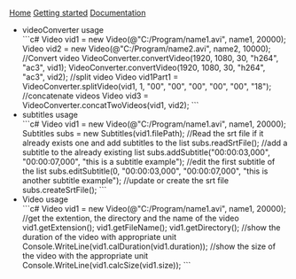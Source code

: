 

  <link type="text/css" rel="stylesheet" href="css/materialize.min.css"  media="screen,projection"/>
  <script type="text/javascript" src="https://code.jquery.com/jquery-2.1.1.min.js"></script>
  <script type="text/javascript" src="js/materialize.min.js"></script>
  <script>
    $(document).ready(function(){
      $('.collapsible').collapsible();
    });
   </script>
    
 <a href="https://eommer.github.io/EVEWebSite/" class="waves-effect waves-light btn-large">Home</a>
 <a href="https://eommer.github.io/EVEWebSite/gettingStarted.html" class="waves-effect waves-light btn-large">Getting started</a>
 <a href="doc/index.html" class="waves-effect waves-light btn-large">Documentation</a>
 
 
  <ul class="collapsible" data-collapsible="accordion">
    <li>
      <div class="collapsible-header">videoConverter usage</div>
      <div class="collapsible-body"><span>
        ```c#
          Video vid1 = new Video(@"C:/Program/name1.avi", name1, 20000);
          Video vid2 = new Video(@"C:/Program/name2.avi", name2, 10000);
          //Convert video
          VideoConverter.convertVideo(1920, 1080, 30, "h264", "ac3", vid1);
          VideoConverter.convertVideo(1920, 1080, 30, "h264", "ac3", vid2);
          //split video
          Video vid1Part1 = VideoConverter.splitVideo(vid1, 1, "00", "00", "00", "00", "00", "18");
          //concatenate videos
          Video vid3 = VideoConverter.concatTwoVideos(vid1, vid2);
        ```
        </span></div>
    </li>
    <li>
      <div class="collapsible-header">subtitles usage</div>
      <div class="collapsible-body"><span>
        ```c#
        Video vid1 = new Video(@"C:/Program/name1.avi", name1, 20000);
        Subtitles subs = new Subtitles(vid1.filePath);
        //Read the srt file if it already exists one and add subtitles to the list
        subs.readSrtFile();
        //add a subtitle to the already existing list
        subs.addSubtitle("00:00:03,000", "00:00:07,000", "this is a subtitle example");
        //edit the first subtitle of the list
        subs.editSubtitle(0, "00:00:03,000", "00:00:07,000", "this is another subtitle example");
        //update or create the srt file
        subs.createSrtFile();
      ```
      </span></div>
    </li>
    <li>
      <div class="collapsible-header">Video usage</div>
      <div class="collapsible-body"><span>
        ```c#
        Video vid1 = new Video(@"C:/Program/name1.avi", name1, 20000);
        //get the extention, the directory and the name of the video
        vid1.getExtension();
        vid1.getFileName();
        vid1.getDirectory();
        //show the duration of the video with appropriate unit
        Console.WriteLine(vid1.calDuration(vid1.duration));
        //show the size of the video with the appropriate unit
        Console.WriteLine(vid1.calcSize(vid1.size));
        ```
        </span></div>
    </li>
  </ul>
        
